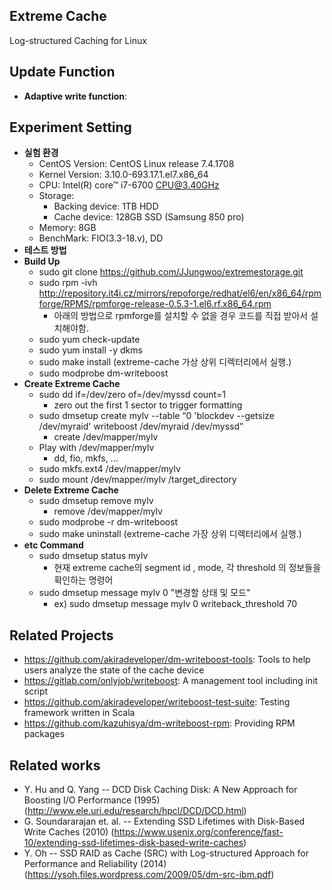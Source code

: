 ## Extreme Cache
Log-structured Caching for Linux

## Update Function
- **Adaptive write function**: 

## Experiment Setting
- **실험 환경**
	* CentOS Version: CentOS Linux release 7.4.1708
	* Kernel Version: 3.10.0-693.17.1.el7.x86_64
	* CPU: Intel(R) core™ i7-6700 CPU@3.40GHz
	* Storage:
		- Backing device: 1TB HDD
		- Cache device: 128GB SSD (Samsung 850 pro)
	* Memory: 8GB
	* BenchMark: FIO(3.3-18.v), DD
- **테스트 방법**
- **Build Up**
	* sudo git clone https://github.com/JJungwoo/extremestorage.git
	* sudo rpm -ivh http://repository.it4i.cz/mirrors/repoforge/redhat/el6/en/x86_64/rpmforge/RPMS/rpmforge-release-0.5.3-1.el6.rf.x86_64.rpm 
		* 아래의 방법으로 rpmforge를 설치할 수 없을 경우 코드를 직접 받아서 설치해야함.
	* sudo yum check-update 
	* sudo yum install -y dkms
	* sudo make install (extreme-cache 가상 상위 디렉터리에서 실행.)
	* sudo modprobe dm-writeboost
- **Create Extreme Cache**
	* sudo dd if=/dev/zero of=/dev/myssd count=1
		* zero out the first 1 sector to trigger formatting
	* sudo dmsetup create mylv --table “0 'blockdev --getsize /dev/myraid' writeboost /dev/myraid /dev/myssd”
		* create /dev/mapper/mylv
	* Play with /dev/mapper/mylv
		* dd, fio, mkfs, ...
	* sudo mkfs.ext4 /dev/mapper/mylv
	* sudo mount /dev/mapper/mylv /target_directory
- **Delete Extreme Cache**
	* sudo dmsetup remove mylv
		* remove /dev/mapper/mylv
	* sudo modprobe -r dm-writeboost
	* sudo make uninstall (extreme-cache 가장 상위 디렉터리에서 실행.)
- **etc Command**
	* sudo dmsetup status mylv
		* 현재 extreme cache의 segment id , mode, 각 threshold 의 정보들을 확인하는 명령어
	* sudo dmsetup message mylv 0 "변경할 상태 및 모드"
		* ex) sudo dmsetup message mylv 0 writeback_threshold 70 

## Related Projects
* https://github.com/akiradeveloper/dm-writeboost-tools: Tools to help users analyze the state of the cache device  
* https://gitlab.com/onlyjob/writeboost: A management tool including init script  
* https://github.com/akiradeveloper/writeboost-test-suite: Testing framework written in Scala
* https://github.com/kazuhisya/dm-writeboost-rpm: Providing RPM packages

## Related works
* Y. Hu and Q. Yang -- DCD Disk Caching Disk: A New Approach for Boosting I/O Performance (1995)
  (http://www.ele.uri.edu/research/hpcl/DCD/DCD.html)  
* G. Soundararajan et. al. -- Extending SSD Lifetimes with Disk-Based Write Caches (2010)
  (https://www.usenix.org/conference/fast-10/extending-ssd-lifetimes-disk-based-write-caches)  
* Y. Oh -- SSD RAID as Cache (SRC) with Log-structured Approach for Performance and Reliability (2014)
  (https://ysoh.files.wordpress.com/2009/05/dm-src-ibm.pdf)
